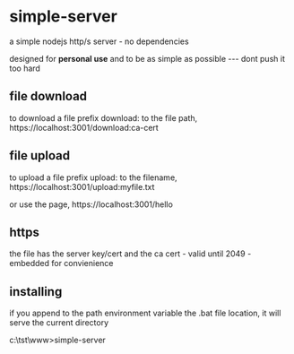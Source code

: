 # simple-server
a simple nodejs http/s server - no dependencies

designed for **personal use** and to be as simple as possible --- dont push it too hard

## file download
to download a file prefix download: to the file path, https://localhost:3001/download:ca-cert

## file upload
to upload a file prefix upload: to the filename, https://localhost:3001/upload:myfile.txt

or use the page, https://localhost:3001/hello

## https
the file has the server key/cert and the ca cert - valid until 2049 - embedded for convienience

## installing
if you append to the path environment variable the .bat file location, it will serve the current directory

c:\tst\www>simple-server




